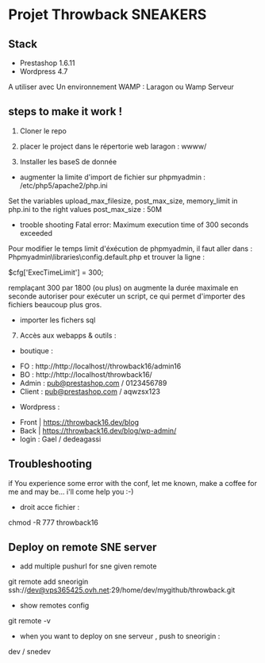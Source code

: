 Projet Throwback SNEAKERS
========================================

Stack
-----
- Prestashop 1.6.11
- Wordpress 4.7

A utiliser avec Un environnement WAMP : Laragon ou Wamp Serveur

steps to make it work !
----------------------

1. Cloner le repo 

  
4. placer le project dans le répertorie web laragon : wwww/


5. Installer les baseS de donnée

* augmenter la limite d'import de fichier sur phpmyadmin : 
/etc/php5/apache2/php.ini

Set the variables upload_max_filesize, post_max_size, memory_limit in php.ini to the right values 
post_max_size : 50M

* trooble shooting
Fatal error: Maximum execution time of 300 seconds exceeded

Pour modifier le temps limit d'éxécution de phpmyadmin, il faut aller dans :
Phpmyadmin\libraries\config.default.php et trouver la ligne :

$cfg['ExecTimeLimit'] = 300;

remplaçant 300 par 1800 (ou plus) on augmente la durée maximale en seconde autoriser pour exécuter un script,  ce qui permet d'importer des fichiers beaucoup plus gros.


* importer les fichers sql 

7. Accès aux webapps & outils :

* boutique :
- FO : http://http://localhost//throwback16/admin16
- BO : http://http://localhost/throwback16/
- Admin : pub@prestashop.com / 0123456789
- Client : pub@prestashop.com / aqwzsx123


* Wordpress : 
- Front | https://throwback16.dev/blog
- Back | https://throwback16.dev/blog/wp-admin/
- login : Gael / dedeagassi


Troubleshooting
----------------

if You experience some error with the conf, let me known, make a coffee for me and may be... i'll come help you :-)


* droit acce fichier : 

chmod -R 777 throwback16



Deploy on remote SNE server
----------------

* add multiple pushurl for sne given remote

git remote add sneorigin ssh://dev@vps365425.ovh.net:29/home/dev/mygithub/throwback.git

* show remotes config

git remote -v

* when you want to deploy on sne serveur , push to sneorigin :

dev / snedev